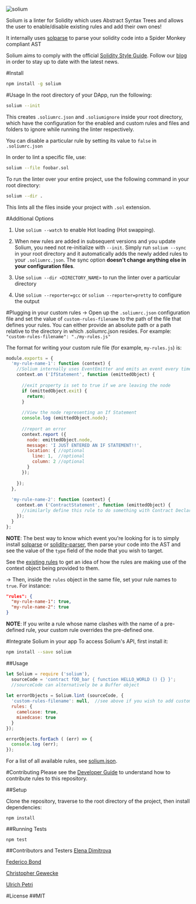 ![solium](https://cloud.githubusercontent.com/assets/12758282/18283522/4b206522-7483-11e6-9bcd-2a70ebc8cfdb.png)

Solium is a linter for Solidity which uses Abstract Syntax Trees and allows the user to enable/disable existing rules and add their own ones! 

It internally uses [solparse](https://github.com/duaraghav8/solparse) to parse your solidity code into a Spider Monkey compliant AST

Solium aims to comply with the official [Solidity Style Guide](http://solidity.readthedocs.io/en/latest/style-guide.html). Follow our [blog](https://medium.com/solium) in order to stay up to date with the latest news.

#Install
```bash
npm install -g solium
```

#Usage
In the root directory of your DApp, run the following:
```bash
solium --init
```

This creates ```.soliumrc.json``` and ```.soliumignore``` inside your root directory, which have the configuration for the enabled and custom rules and files and folders to ignore while running the linter respectively.

You can disable a particular rule by setting its value to ```false``` in ```.soliumrc.json```

In order to lint a specific file, use:
```bash
solium --file foobar.sol
```

To run the linter over your entire project, use the following command in your root directory:
```bash
solium --dir .
```

This lints all the files inside your project with ```.sol``` extension.

#Additional Options

1. Use ```solium --watch``` to enable Hot loading (Hot swapping).

2. When new rules are added in subsequent versions and you update Solium, you need not re-initialize with ```--init```. Simply run ```solium --sync``` in your root directory and it automatically adds the newly added rules to your ```.soliumrc.json```. The sync option **doesn't change anything else in your configuration files**.

3. Use ```solium --dir <DIRECTORY_NAME>``` to run the linter over a particular directory

4. Use `solium --reporter=gcc` or `solium --reporter=pretty` to configure the output

#Plugging in your custom rules
-> Open up the ```.soliumrc.json``` configuration file and set the value of ```custom-rules-filename``` to the path of the file that defines your rules. You can either provide an absolute path or a path relative to the directory in which .soliumrc.json resides. For example: ```"custom-rules-filename": "./my-rules.js"```

The format for writing your custom rule file (for example, ```my-rules.js```) is:

```js
module.exports = {
  'my-rule-name-1': function (context) {
    //Solium internally uses EventEmitter and emits an event every time it enters or leaves a node during the Depth First Traversal of the AST
    context.on ('IfStatement', function (emittedObject) {
    
      //exit property is set to true if we are leaving the node
      if (emittedObject.exit) {
        return;
      }
      
      //View the node representing an If Statement 
      console.log (emittedObject.node);
      
      //report an error
      context.report ({
        node: emittedObject.node,
        message: 'I JUST ENTERED AN IF STATEMENT!!',
        location: { //optional
          line: 1,  //optional
          column: 2 //optional
        }
      });
      
    });
  },
  
  'my-rule-name-2': function (context) {
    context.on ('ContractStatement', function (emittedObject) {
      //similarly define this rule to do something with Contract Declarations
    });
  }
};
```
**NOTE**: The best way to know which event you're looking for is to simply install [solparse](https://github.com/duaraghav8/solparse) or [solidity-parser](https://github.com/ConsenSys/solidity-parser), then parse your code into the AST and see the value of the ```type``` field of the node that you wish to target.

See the [existing rules](https://github.com/duaraghav8/Solium/tree/master/lib/rules) to get an idea of how the rules are making use of the context object being provided to them.

-> Then, inside the ```rules``` object in the same file, set your rule names to ```true```. For instance:

```json
"rules": {
  "my-rule-name-1": true,
  "my-rule-name-2": true
}
```

**NOTE**: If you write a rule whose name clashes with the name of a pre-defined rule, your custom rule overrides the pre-defined one.

#Integrate Solium in your app
To access Solium's API, first install it:

```bash
npm install --save solium
```
##Usage
```js
let Solium = require ('solium'),
  sourceCode = 'contract fOO_bar { function HELLO_WORLD () {} }';
  //sourceCode can alternatively be a Buffer object
    
let errorObjects = Solium.lint (sourceCode, {
  'custom-rules-filename': null,  //see above if you wish to add custom rules
  rules: {
    camelcase: true,
    mixedcase: true
  }
});

errorObjects.forEach ( (err) => {
  console.log (err);
});
```

For a list of all available rules, see [solium.json](https://github.com/duaraghav8/Solium/blob/master/config/solium.json).

#Contributing
Please see the [Developer Guide](https://github.com/duaraghav8/Solium/blob/master/docs/DEVELOPER.md) to understand how to contribute rules to this repository.

##Setup

Clone the repository, traverse to the root directory of the project, then install dependencies:
```
npm install
```

##Running Tests
```
npm test
```

##Contributors and Testers
[Elena Dimitrova](https://github.com/elenadimitrova)

[Federico Bond](https://github.com/federicobond)

[Christopher Gewecke](https://github.com/cgewecke)

[Ulrich Petri](https://github.com/ulope)

#License
##MIT
